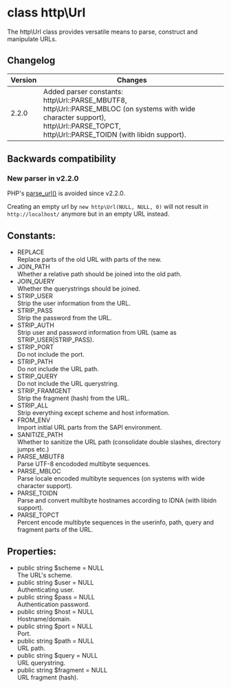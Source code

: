 # class http\Url

The http\Url class provides versatile means to parse, construct and manipulate URLs.

## Changelog

Version | Changes
--------|--------
2.2.0   | Added parser constants:<br> http\Url::PARSE_MBUTF8,<br> http\Url::PARSE_MBLOC (on systems with wide character support),<br>http\Url::PARSE_TOPCT,<br>http\Url::PARSE_TOIDN (with libidn support).

## Backwards compatibility

### New parser in v2.2.0

PHP's [parse_url()](http://php.net/parse_url) is avoided since v2.2.0.

Creating an empty url by `new http\Url(NULL, NULL, 0)` will not result in `http://localhost/` anymore but in an empty URL instead.

## Constants:

* REPLACE  
  Replace parts of the old URL with parts of the new.
* JOIN_PATH  
  Whether a relative path should be joined into the old path.
* JOIN_QUERY  
  Whether the querystrings should be joined.
* STRIP_USER  
  Strip the user information from the URL.
* STRIP_PASS  
  Strip the password from the URL.
* STRIP_AUTH  
  Strip user and password information from URL (same as STRIP_USER|STRIP_PASS).
* STRIP_PORT  
  Do not include the port.
* STRIP_PATH  
  Do not include the URL path.
* STRIP_QUERY  
  Do not include the URL querystring.
* STRIP_FRAMGENT  
  Strip the fragment (hash) from the URL.
* STRIP_ALL  
  Strip everything except scheme and host information.
* FROM_ENV  
  Import initial URL parts from the SAPI environment.
* SANITIZE_PATH  
  Whether to sanitize the URL path (consolidate double slashes, directory jumps etc.)
* PARSE_MBUTF8  
  Parse UTF-8 encododed multibyte sequences.
* PARSE_MBLOC  
  Parse locale encoded multibyte sequences (on systems with wide character support).
* PARSE_TOIDN  
  Parse and convert multibyte hostnames according to IDNA (with libidn support).
* PARSE_TOPCT  
  Percent encode multibyte sequences in the userinfo, path, query and fragment parts of the URL.

## Properties:

* public string $scheme = NULL  
  The URL's scheme.
* public string $user = NULL  
  Authenticating user.
* public string $pass = NULL  
  Authentication password.
* public string $host = NULL  
  Hostname/domain.
* public string $port = NULL  
  Port.
* public string $path = NULL  
  URL path.
* public string $query = NULL  
  URL querystring.
* public string $fragment = NULL  
  URL fragment (hash).
